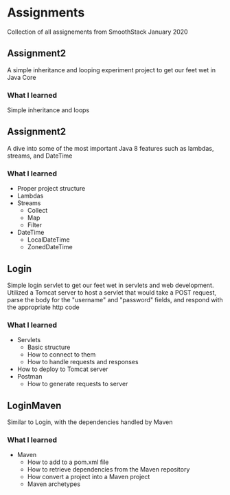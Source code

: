 # Assignments
Collection of all assignements from SmoothStack January 2020

## Assignment2
A simple inheritance and looping experiment project to get our feet wet in Java Core

### What I learned
Simple inheritance and loops

## Assignment2
A dive into some of the most important Java 8 features such as lambdas, streams, and DateTime

### What I learned
- Proper project structure
- Lambdas
- Streams
  - Collect
  - Map
  - Filter
- DateTime
  - LocalDateTime
  - ZonedDateTime

## Login
Simple login servlet to get our feet wet in servlets and web development. Utilized a Tomcat server to host a servlet that would take a POST request, parse the body for the "username" and "password" fields, and respond with the appropriate http code

### What I learned
- Servlets
  - Basic structure
  - How to connect to them
  - How to handle requests and responses
- How to deploy to Tomcat server
- Postman
  - How to generate requests to server
  
## LoginMaven
Similar to Login, with the dependencies handled by Maven

### What I learned
- Maven
  - How to add to a pom.xml file
  - How to retrieve dependencies from the Maven repository
  - How convert a project into a Maven project
  - Maven archetypes
